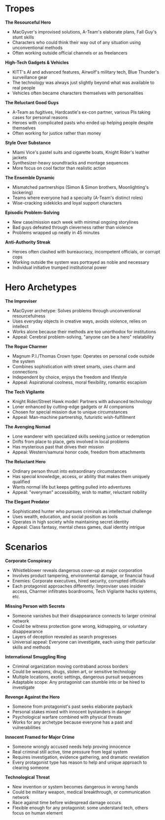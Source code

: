 # Tropes

**The Resourceful Hero**
- MacGyver's improvised solutions, A-Team's elaborate plans, Fall Guy's stunt skills
- Characters who could think their way out of any situation using unconventional methods
- Often working outside official channels or as freelancers

**High-Tech Gadgets & Vehicles**
- KITT's AI and advanced features, Airwolf's military tech, Blue Thunder's surveillance gear
- The technology was always just slightly beyond what was available to real people
- Vehicles often became characters themselves with personalities

**The Reluctant Good Guys**
- A-Team as fugitives, Hardcastle's ex-con partner, various PIs taking cases for personal reasons
- Heroes with complicated pasts who ended up helping people despite themselves
- Often working for justice rather than money

**Style Over Substance**
- Miami Vice's pastel suits and cigarette boats, Knight Rider's leather jackets
- Synthesizer-heavy soundtracks and montage sequences
- More focus on cool factor than realistic action

**The Ensemble Dynamic**
- Mismatched partnerships (Simon & Simon brothers, Moonlighting's bickering)
- Teams where everyone had a specialty (A-Team's distinct roles)
- Wise-cracking sidekicks and loyal support characters

**Episodic Problem-Solving**
- New case/mission each week with minimal ongoing storylines
- Bad guys defeated through cleverness rather than violence
- Problems wrapped up neatly in 45 minutes

**Anti-Authority Streak**
- Heroes often clashed with bureaucracy, incompetent officials, or corrupt cops
- Working outside the system was portrayed as noble and necessary
- Individual initiative trumped institutional power

# Hero Archetypes

**The Improviser**
- MacGyver archetype: Solves problems through unconventional resourcefulness
- Uses everyday objects in creative ways, avoids violence, relies on intellect
- Works alone because their methods are too unorthodox for institutions
- Appeal: Cerebral problem-solving, "anyone can be a hero" relatability

**The Rogue Charmer**
- Magnum P.I./Thomas Crown type: Operates on personal code outside the system
- Combines sophistication with street smarts, uses charm and connections
- Independent by choice, enjoys the freedom and lifestyle
- Appeal: Aspirational coolness, moral flexibility, romantic escapism

**The Tech Vigilante**
- Knight Rider/Street Hawk model: Partners with advanced technology
- Loner enhanced by cutting-edge gadgets or AI companions
- Chosen for special mission due to unique circumstances
- Appeal: Man-machine partnership, futuristic wish-fulfillment

**The Avenging Nomad**
- Lone wanderer with specialized skills seeking justice or redemption
- Drifts from place to place, gets involved in local problems
- Has mysterious past that drives their mission
- Appeal: Western/samurai honor code, freedom from attachments

**The Reluctant Hero**
- Ordinary person thrust into extraordinary circumstances
- Has special knowledge, access, or ability that makes them uniquely qualified
- Wants normal life but keeps getting pulled into adventures
- Appeal: "everyman" accessibility, wish to matter, reluctant nobility

**The Elegant Predator**
- Sophisticated hunter who pursues criminals as intellectual challenge
- Uses wealth, education, and social position as tools
- Operates in high society while maintaining secret identity
- Appeal: Class fantasy, mental chess games, dual identity intrigue

# Scenarios

**Corporate Conspiracy**
- Whistleblower reveals dangerous cover-up at major corporation
- Involves product tampering, environmental damage, or financial fraud
- Enemies: Corporate executives, hired security, corrupted officials
- Each protagonist approaches differently: Improviser uses insider access, Charmer infiltrates boardrooms, Tech Vigilante hacks systems, etc.

**Missing Person with Secrets**
- Someone vanishes but their disappearance connects to larger criminal network
- Could be witness protection gone wrong, kidnapping, or voluntary disappearance
- Layers of deception revealed as search progresses
- Universal appeal: Everyone can investigate, each using their particular skills and methods

**International Smuggling Ring**
- Criminal organization moving contraband across borders
- Could be weapons, drugs, stolen art, or sensitive technology
- Multiple locations, exotic settings, dangerous pursuit sequences
- Adaptable scope: Any protagonist can stumble into or be hired to investigate

**Revenge Against the Hero**
- Someone from protagonist's past seeks elaborate payback
- Personal stakes mixed with innocent bystanders in danger
- Psychological warfare combined with physical threats
- Works for any archetype because everyone has a past and vulnerabilities

**Innocent Framed for Major Crime**
- Someone wrongly accused needs help proving innocence
- Real criminal still active, time pressure from legal system
- Requires investigation, evidence gathering, and dramatic revelation
- Every protagonist type has reason to help and unique approach to clearing someone

**Technological Threat**
- New invention or system becomes dangerous in wrong hands
- Could be military weapon, medical breakthrough, or communication network
- Race against time before widespread damage occurs
- Flexible enough for any protagonist: some understand tech, others focus on human element

